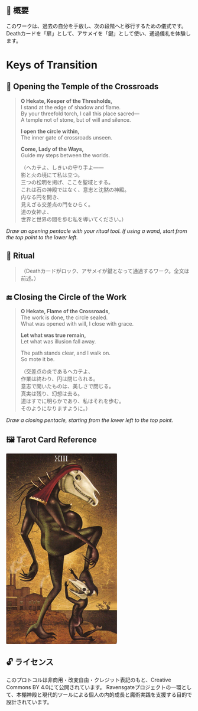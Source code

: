## 🧭 概要

このワークは、過去の自分を手放し、次の段階へと移行するための儀式です。
Deathカードを「扉」として、アサメイを「鍵」として使い、通過儀礼を体験します。

# Keys of Transition

## 🛑 Opening the Temple of the Crossroads

> **O Hekate, Keeper of the Thresholds,**  
> I stand at the edge of shadow and flame.  
> By your threefold torch, I call this place sacred—  
> A temple not of stone, but of will and silence.  
>  
> **I open the circle within,**  
> The inner gate of crossroads unseen.  
>  
> **Come, Lady of the Ways,**  
> Guide my steps between the worlds.  
>  
> （ヘカテよ、しきいの守り手よ——  
> 影と火の境にて私は立つ。  
> 三つの松明を掲げ、ここを聖域とする。  
> これは石の神殿ではなく、意志と沈黙の神殿。  
> 内なる円を開き、  
> 見えざる交差点の門をひらく。  
> 道の女神よ、  
> 世界と世界の間を歩む私を導いてください。）

*Draw an opening pentacle with your ritual tool. If using a wand, start from the top point to the lower left.*  


## 🔮 Ritual

> （Deathカードがロック、アサメイが鍵となって通過するワーク。全文は前述。）


## 🔚 Closing the Circle of the Work

> **O Hekate, Flame of the Crossroads,**  
> The work is done, the circle sealed.  
> What was opened with will, I close with grace.  
>  
> **Let what was true remain,**  
> Let what was illusion fall away.  
>  
> The path stands clear, and I walk on.  
> So mote it be.  
>  
> （交差点の炎であるヘカテよ、  
> 作業は終わり、円は閉じられる。  
> 意志で開いたものは、美しさで閉じる。  
> 真実は残り、幻想は去る。  
> 道はすでに明らかであり、私はそれを歩む。  
> そのようになりますように。）

*Draw a closing pentacle, starting from the lower left to the top point.*


## 🖼️ Tarot Card Reference

<img src="transition_death.jpg" width="300">


## 🔓 ライセンス

このプロトコルは非商用・改変自由・クレジット表記のもと、Creative Commons BY 4.0にて公開されています。
Ravensgateプロジェクトの一環として、本棚神殿と現代的ツールによる個人の内的成長と魔術実践を支援する目的で設計されています。
